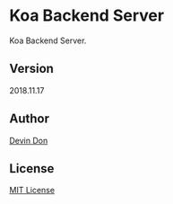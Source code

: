 # Koa Backend Server

Koa Backend Server.

## Version

2018.11.17

## Author

[Devin Don](mailto:DevinDon@Foxmail.com)

## License

[MIT License](LICENSE)

